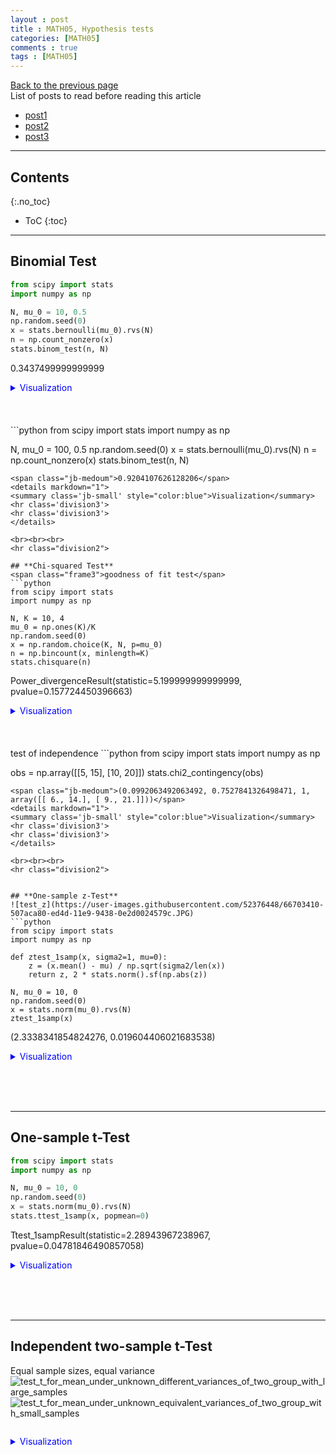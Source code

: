```yaml
---
layout : post
title : MATH05, Hypothesis tests
categories: [MATH05]
comments : true
tags : [MATH05]
---
```

[Back to the previous page](https://userdyk-github.github.io/Study.html) <br>
List of posts to read before reading this article
- <a href='https://userdyk-github.github.io/'>post1</a>
- <a href='https://userdyk-github.github.io/'>post2</a>
- <a href='https://userdyk-github.github.io/'>post3</a>

---

## Contents
{:.no_toc}

* ToC
{:toc}

<hr class="division1">

## **Binomial Test**

```python
from scipy import stats
import numpy as np

N, mu_0 = 10, 0.5
np.random.seed(0)
x = stats.bernoulli(mu_0).rvs(N)
n = np.count_nonzero(x)
stats.binom_test(n, N)
```
<span class="jb-medoum">0.3437499999999999</span>
<details markdown="1">
<summary class='jb-small' style="color:blue">Visualization</summary>
<hr class='division3'>
<hr class='division3'>
</details>
<br><br><br>
```python
from scipy import stats
import numpy as np

N, mu_0 = 100, 0.5
np.random.seed(0)
x = stats.bernoulli(mu_0).rvs(N)
n = np.count_nonzero(x)
stats.binom_test(n, N)
```
<span class="jb-medoum">0.9204107626128206</span>
<details markdown="1">
<summary class='jb-small' style="color:blue">Visualization</summary>
<hr class='division3'>
<hr class='division3'>
</details>

<br><br><br>
<hr class="division2">

## **Chi-squared Test**
<span class="frame3">goodness of fit test</span>
```python
from scipy import stats
import numpy as np

N, K = 10, 4
mu_0 = np.ones(K)/K
np.random.seed(0)
x = np.random.choice(K, N, p=mu_0)
n = np.bincount(x, minlength=K)
stats.chisquare(n)
```
<span class="jb-medoum">Power_divergenceResult(statistic=5.199999999999999, pvalue=0.157724450396663)</span>
<details markdown="1">
<summary class='jb-small' style="color:blue">Visualization</summary>
<hr class='division3'>
<hr class='division3'>
</details>
<br><br><br>
<span class="frame3">test of independence</span>
```python
from scipy import stats
import numpy as np

obs = np.array([[5, 15], [10, 20]])
stats.chi2_contingency(obs)
```
<span class="jb-medoum">(0.0992063492063492, 0.7527841326498471, 1, array([[ 6., 14.], [ 9., 21.]]))</span>
<details markdown="1">
<summary class='jb-small' style="color:blue">Visualization</summary>
<hr class='division3'>
<hr class='division3'>
</details>

<br><br><br>
<hr class="division2">


## **One-sample z-Test**
![test_z](https://user-images.githubusercontent.com/52376448/66703410-507aca80-ed4d-11e9-9438-0e2d0024579c.JPG)
```python
from scipy import stats
import numpy as np

def ztest_1samp(x, sigma2=1, mu=0):
    z = (x.mean() - mu) / np.sqrt(sigma2/len(x))
    return z, 2 * stats.norm().sf(np.abs(z))

N, mu_0 = 10, 0
np.random.seed(0)
x = stats.norm(mu_0).rvs(N)
ztest_1samp(x)
```
<span class="jb-medoum">(2.3338341854824276, 0.019604406021683538)</span>
<details markdown="1">
<summary class='jb-small' style="color:blue">Visualization</summary>
<hr class='division3'>
<hr class='division3'>
</details>

<br><br><br>
<hr class="division2">

## **One-sample t-Test**
```python
from scipy import stats
import numpy as np

N, mu_0 = 10, 0
np.random.seed(0)
x = stats.norm(mu_0).rvs(N)
stats.ttest_1samp(x, popmean=0)
```
<span class="jb-medoum">Ttest_1sampResult(statistic=2.28943967238967, pvalue=0.04781846490857058)</span>
<details markdown="1">
<summary class='jb-small' style="color:blue">Visualization</summary>
<hr class='division3'>
<hr class='division3'>
</details>

<br><br><br>
<hr class="division2">

## **Independent two-sample t-Test**

<span class="frame3">Equal sample sizes, equal variance</span>
![test_t_for_mean_under_unknown_different_variances_of_two_group_with_large_samples](https://user-images.githubusercontent.com/52376448/66703408-4fe23400-ed4d-11e9-9c49-c07d5dd666f4.JPG)
![test_t_for_mean_under_unknown_equivalent_variances_of_two_group_with_small_samples](https://user-images.githubusercontent.com/52376448/66703409-4fe23400-ed4d-11e9-86d9-37a1e2d54ee7.JPG)
```python

```
<span class="jb-medoum"></span>
<details markdown="1">
<summary class='jb-small' style="color:blue">Visualization</summary>
<hr class='division3'>
```python

```

<hr class='division3'>
</details>
<br><br><br>
<span class="frame3">Equal or unequal sample sizes, equal variance</span>
```python
from scipy import stats
import numpy as np

N_1, mu_1, sigma_1 = 50, 0, 1
N_2, mu_2, sigma_2 = 100, 0.5, 1

np.random.seed(0)
x1 = stats.norm(mu_1, sigma_1).rvs(N_1)
x2 = stats.norm(mu_2, sigma_2).rvs(N_2)
stats.ttest_ind(x1, x2, equal_var=True)
```
<span class="jb-medoum">Ttest_indResult(statistic=-2.6826951236616963, pvalue=0.008133970915722658)</span>
<details markdown="1">
<summary class='jb-small' style="color:blue">Visualization</summary>
<hr class='division3'>

<hr class='division3'>
</details>
<br><br><br>

<span class="frame3">	Equal or unequal sample sizes, unequal variances</span>
```python
from scipy import stats
import numpy as np

N_1, mu_1, sigma_1 = 10, 0, 1
N_2, mu_2, sigma_2 = 10, 0.5, 1

np.random.seed(0)
x1 = stats.norm(mu_1, sigma_1).rvs(N_1)
x2 = stats.norm(mu_2, sigma_2).rvs(N_2)
stats.ttest_ind(x1, x2, equal_var=False)
```
<span class="jb-medoum">Ttest_indResult(statistic=-0.4139968526988655, pvalue=0.6843504889824326)</span>
<details markdown="1">
<summary class='jb-small' style="color:blue">Visualization</summary>
<hr class='division3'>
```python
from scipy import stats
import numpy as np
import seaborn as sns
import matplotlib.pyplot as plt

N_1, mu_1, sigma_1 = 10, 0, 1
N_2, mu_2, sigma_2 = 10, 0.5, 1

np.random.seed(0)
x1 = stats.norm(mu_1, sigma_1).rvs(N_1)
x2 = stats.norm(mu_2, sigma_2).rvs(N_2)

ax = sns.distplot(x1, kde=False, fit=stats.norm, label="1st dataset")
ax = sns.distplot(x2, kde=False, fit=stats.norm, label="2nd dataset")
ax.lines[0].set_linestyle(":")
plt.legend()
plt.show()
```
![download](https://user-images.githubusercontent.com/52376448/66738651-f4798880-eea9-11e9-8f26-b1194565dd8c.png)
<hr class='division3'>
</details>

<br><br><br>
<hr class="division2">

## **Paired two-sample t-Test**
![test_t_for_mean_of_paired_sample](https://user-images.githubusercontent.com/52376448/66703407-4fe23400-ed4d-11e9-96d5-3155b3e80002.JPG)
```python
from scipy import stats
import numpy as np

N = 5
mu_1, mu_2 = 0, 0.4

np.random.seed(1)
x1 = stats.norm(mu_1).rvs(N)
x2 = x1 + stats.norm(mu_2, 0.1).rvs(N)

stats.ttest_rel(x1, x2)
```
<span class="jb-medoum">Ttest_relResult(statistic=-5.662482449248929, pvalue=0.0047953456833781305)</span>
<details markdown="1">
<summary class='jb-small' style="color:blue">Visualization</summary>
<hr class='division3'>
```python
from scipy import stats
import numpy as np
import seaborn as sns
import matplotlib.pyplot as plt

N = 5
mu_1, mu_2 = 0, 0.4

np.random.seed(1)
x1 = stats.norm(mu_1).rvs(N)
x2 = x1 + stats.norm(mu_2, 0.1).rvs(N)

ax = sns.distplot(x1, kde=False, fit=stats.norm, label="1st dataset")
ax = sns.distplot(x2, kde=False, fit=stats.norm, label="2nd dataset")
ax.lines[0].set_linestyle(":")
plt.legend()
plt.show()
```
![download (1)](https://user-images.githubusercontent.com/52376448/66739508-cdbc5180-eeab-11e9-8bae-a028ea23c369.png)
<hr class='division3'>
</details>

<br><br><br>
<hr class="division2">

## **Equal-variance Test**
![test_F_for_variance_rate_of_two_group](https://user-images.githubusercontent.com/52376448/66703406-4fe23400-ed4d-11e9-99f6-cb0906916be8.JPG)
```python
from scipy import stats
import numpy as np

N1, sigma_1 = 100, 1
N2, sigma_2 = 100, 1.2

np.random.seed(0)
x1 = stats.norm(0, sigma_1).rvs(N1)
x2 = stats.norm(0, sigma_2).rvs(N2)

print(stats.bartlett(x1, x2))
print(stats.fligner(x1, x2))
print(stats.levene(x1, x2))
```
<div class="jb-medoum">BartlettResult(statistic=4.253473837232266, pvalue=0.039170128783651344)<br>
FlignerResult(statistic=7.224841990409457, pvalue=0.007190150106748367)<br>
LeveneResult(statistic=7.680708947679437, pvalue=0.0061135154970207925)<br></div>
<details markdown="1">
<summary class='jb-small' style="color:blue">Visualization</summary>
<hr class='division3'>
```python
from scipy import stats
import numpy as np
import seaborn as sns
import matplotlib.pyplot as plt

N1, sigma_1 = 100, 1
N2, sigma_2 = 100, 1.2

np.random.seed(0)
x1 = stats.norm(0, sigma_1).rvs(N1)
x2 = stats.norm(0, sigma_2).rvs(N2)

ax = sns.distplot(x1, kde=False, fit=stats.norm, label="1st dataset")
ax = sns.distplot(x2, kde=False, fit=stats.norm, label="2rd dataset")
ax.lines[0].set_linestyle(":")
plt.legend()
plt.show()
```
<hr class='division3'>
</details>
![download (2)](https://user-images.githubusercontent.com/52376448/66739569-fa706900-eeab-11e9-8d9a-188c1c4acb7b.png)
<br><br><br>
<hr class="division2">

## **Normality Test**
```python
from scipy import stats
import numpy as np


np.random.seed(0)
N1, N2 = 50, 100

x1 = stats.norm(0, 1).rvs(N1)
x2 = stats.norm(0.5, 1.5).rvs(N2)

stats.ks_2samp(x1, x2)
```
<span class="jb-medoum">Ks_2sampResult(statistic=0.23000000000000004, pvalue=0.049516112814422863)</span>
<details markdown="1">
<summary class='jb-small' style="color:blue">Visualization</summary>
<hr class='division3'>
```python
from scipy import stats
import numpy as np
import seaborn as sns
import matplotlib.pyplot as plt

np.random.seed(0)
N1, N2 = 50, 100

x1 = stats.norm(0, 1).rvs(N1)
x2 = stats.norm(0.5, 1.5).rvs(N2)

ax = sns.distplot(x1, kde=False, fit=stats.norm, label="1st dataset")
ax = sns.distplot(x2, kde=False, fit=stats.norm, label="2rd dataset")
ax.lines[0].set_linestyle(":")
plt.legend()
plt.show()
```
![download (4)](https://user-images.githubusercontent.com/52376448/66739719-40c5c800-eeac-11e9-9912-ac6206d67193.png)
<hr class='division3'>
</details>

<br><br><br>
<hr class="division1">

List of posts followed by this article
- [post1](https://userdyk-github.github.io/)
- <a href='https://userdyk-github.github.io/'>post2</a>
- <a href='https://userdyk-github.github.io/'>post3</a>

---

Reference
- [basic hypothesis tests with Excel][1]
- <a href='https://datascienceschool.net/view-notebook/37a330dfc8de45e9ba475cbbd201ab53/' target="_blank">statistical hypothesis testing and p-value</a>
- <a href='https://datascienceschool.net/view-notebook/14bde0cc05514b2cae2088805ef9ed52/' target="_blank">parameter testing</a>

---

[1]:{{ site.url }}/download/MATH05/test_with_excel.zip


<details markdown="1">
<summary class='jb-small' style="color:blue">Visualization</summary>
<hr class='division3'>
<hr class='division3'>
</details>
